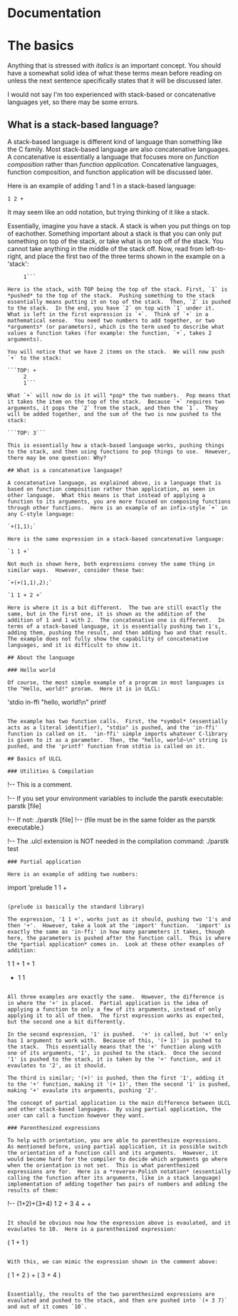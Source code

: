 Documentation
====

# The basics

Anything that is stressed with *italics* is an important concept.  You should have a somewhat solid idea of what these terms mean before reading on unless the next sentence specifically states that it will be discussed later.

I would not say I'm too experienced with stack-based or concatenative languages yet, so there may be some errors.

## What is a stack-based language?

A stack-based language is different kind of language than something like the C family.  Most stack-based language are also concatenative languages.  A concatenative is essentially a language that focuses more on *function composition* rather than *function application*.  Concatenative languages, function composition, and function application will be discussed later.

Here is an example of adding 1 and 1 in a stack-based language:

`1 2 +`

It may seem like an odd notation, but trying thinking of it like a stack.

Essentially, imagine you have a stack.  A stack is when you put things on top of eachother.  Something important about a stack is that you can only put something on top of the stack, or take what is on top off of the stack.  You cannot take anything in the middle of the stack off. Now, read from left-to-right, and place the first two of the three terms shown in the example on a 'stack':

```TOP: 2
     1```

Here is the stack, with TOP being the top of the stack. First, `1` is *pushed* to the top of the stack.  Pushing something to the stack essentially means putting it on top of the stack.  Then, `2` is pushed to the stack.  In the end, you have `2` on top with `1` under it.  What is left in the first expression is `+`.  Think of `+` in a mathematical sense.  You need two numbers to add together, or two *arguments* (or parameters), which is the term used to describe what values a function takes (for example: the function, `+`, takes 2 arguments).

You will notice that we have 2 items on the stack.  We will now push `+` to the stack:

```TOP: +
     2
     1```

What `+` will now do is it will *pop* the two numbers.  Pop means that it takes the item on the top of the stack.  Because `+` requires two arguments, it pops the `2` from the stack, and then the `1`.  They will be added together, and the sum of the two is now pushed to the stack:

```TOP: 3```

This is essentially how a stack-based language works, pushing things to the stack, and then using functions to pop things to use.  However, there may be one question: Why?

## What is a concatenative language?

A concatenative language, as explained above, is a language that is based on function composition rather than application, as seen in other language.  What this means is that instead of applying a function to its arguments, you are more focused on composing functions through other functions.  Here is an example of an infix-style `+` in any C-style language:

`+(1,1);`

Here is the same expression in a stack-based concatenative language:

`1 1 +`

Not much is shown here, both expressions convey the same thing in similar ways.  However, consider these two:

`+(+(1,1),2);`

`1 1 + 2 +`

Here is where it is a bit different.  The two are still exactly the same, but in the first one, it is shown as the addition of the addition of 1 and 1 with 2.  The concatenative one is different.  In terms of a stack-based language, it is essentially pushing two 1's, adding them, pushing the result, and then adding two and that result.  The example does not fully show the capability of concatenative languages, and it is difficult to show it.

## About the language

### Hello world

Of course, the most simple example of a program in most languages is the "Hello, world!" proram.  Here it is in ULCL:

```
'stdio in-ffi
"hello, world!\n" printf
```

The example has two function calls.  First, the *symbol* (essentially acts as a literal identifier), "stdio" is pushed, and the 'in-ffi' function is called on it.  'in-ffi' simple imports whatever C-library is given to it as a parameter.  Then, the "hello, world~\n" string is pushed, and the 'printf' function from stdtio is called on it.

## Basics of ULCL

### Utilities & Compilation

```
!-- This is a comment.

!-- If you set your environment variables to include the parstk executable:
parstk [file]

!-- If not:
./parstk [file]
!-- (file must be in the same folder as the parstk executable.)

!-- The .ulcl extension is NOT needed in the compilation command:
./parstk test
```
### Partial application

Here is an example of adding two numbers:

```
import 'prelude
1 1 +
```

(prelude is basically the standard library)

The expression, '1 1 +', works just as it should, pushing two '1's and then '+'.  However, take a look at the 'import' function.  'import' is exactly the same as 'in-ffi' in how many parameters it takes, though here, the parameters is pushed after the function call.  This is where the *partial application* comes in.  Look at these other examples of addition:

```
1 1 +
1 + 1
+ 1 1
```

All three examples are exactly the same.  However, the difference is in where the '+' is placed.  Partial application is the idea of applying a function to only a few of its arguments, instead of only applying it to all of them.  The first expression works as expected, but the second one a bit differently.  

In the second expression, '1' is pushed.  '+' is called, but '+' only has 1 argument to work with.  Because of this, '(+ 1)' is pushed to the stack.  This essentially means that the '+' function along with one of its arguments, '1', is pushed to the stack.  Once the second '1' is pushed to the stack, it is taken by the '+' function, and it evaulates to '2', as it should.

The third is similar; '(+)' is pushed, then the first '1', adding it to the '+' function, making it '(+ 1)', then the second '1' is pushed, making '+' evaulate its arguments, pushing '2'.

The concept of partial application is the main difference between ULCL and other stack-based languages.  By using partial application, the user can call a function however they want.

### Parenthesized expressions

To help with orientation, you are able to parenthesize expressions.  As mentioned before, using partial application, it is possible switch the orientation of a function call and its arguments.  However, it would become hard for the compiler to decide which arguments go where when the orientation is not set.  This is what parenthesized expressions are for.  Here is a *reverse-Polish notation* (essentially calling the function after its arguments, like in a stack language) implementation of adding together two pairs of numbers and adding the results of them:

```
!-- (1+2)+(3+4)
1 2 + 3 4 + +
```

It should be obvious now how the expression above is evaulated, and it evaulates to 10.  Here is a parenthesized expression:

```
( 1 + 1 )
```

With this, we can mimic the expression shown in the comment above:

```
( 1 + 2 ) + ( 3 + 4 )
```

Essentially, the results of the two parenthesized expressions are evaulated and pushed to the stack, and then are pushed into `(+ 3 7)` and out of it comes `10`.

